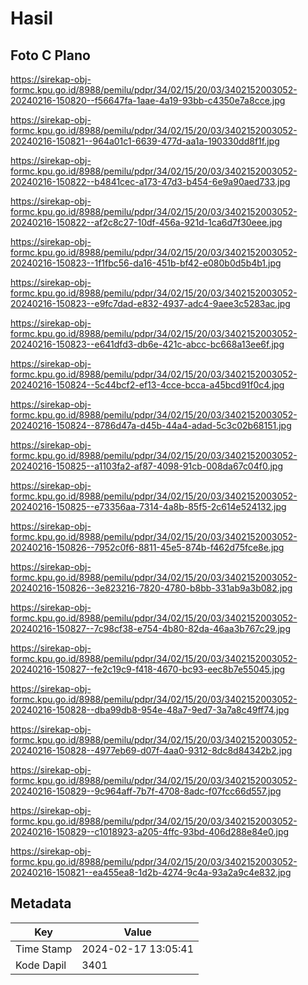 # Hasil

## Foto C Plano

https://sirekap-obj-formc.kpu.go.id/8988/pemilu/pdpr/34/02/15/20/03/3402152003052-20240216-150820--f56647fa-1aae-4a19-93bb-c4350e7a8cce.jpg

https://sirekap-obj-formc.kpu.go.id/8988/pemilu/pdpr/34/02/15/20/03/3402152003052-20240216-150821--964a01c1-6639-477d-aa1a-190330dd8f1f.jpg

https://sirekap-obj-formc.kpu.go.id/8988/pemilu/pdpr/34/02/15/20/03/3402152003052-20240216-150822--b4841cec-a173-47d3-b454-6e9a90aed733.jpg

https://sirekap-obj-formc.kpu.go.id/8988/pemilu/pdpr/34/02/15/20/03/3402152003052-20240216-150822--af2c8c27-10df-456a-921d-1ca6d7f30eee.jpg

https://sirekap-obj-formc.kpu.go.id/8988/pemilu/pdpr/34/02/15/20/03/3402152003052-20240216-150823--1f1fbc56-da16-451b-bf42-e080b0d5b4b1.jpg

https://sirekap-obj-formc.kpu.go.id/8988/pemilu/pdpr/34/02/15/20/03/3402152003052-20240216-150823--e9fc7dad-e832-4937-adc4-9aee3c5283ac.jpg

https://sirekap-obj-formc.kpu.go.id/8988/pemilu/pdpr/34/02/15/20/03/3402152003052-20240216-150823--e641dfd3-db6e-421c-abcc-bc668a13ee6f.jpg

https://sirekap-obj-formc.kpu.go.id/8988/pemilu/pdpr/34/02/15/20/03/3402152003052-20240216-150824--5c44bcf2-ef13-4cce-bcca-a45bcd91f0c4.jpg

https://sirekap-obj-formc.kpu.go.id/8988/pemilu/pdpr/34/02/15/20/03/3402152003052-20240216-150824--8786d47a-d45b-44a4-adad-5c3c02b68151.jpg

https://sirekap-obj-formc.kpu.go.id/8988/pemilu/pdpr/34/02/15/20/03/3402152003052-20240216-150825--a1103fa2-af87-4098-91cb-008da67c04f0.jpg

https://sirekap-obj-formc.kpu.go.id/8988/pemilu/pdpr/34/02/15/20/03/3402152003052-20240216-150825--e73356aa-7314-4a8b-85f5-2c614e524132.jpg

https://sirekap-obj-formc.kpu.go.id/8988/pemilu/pdpr/34/02/15/20/03/3402152003052-20240216-150826--7952c0f6-8811-45e5-874b-f462d75fce8e.jpg

https://sirekap-obj-formc.kpu.go.id/8988/pemilu/pdpr/34/02/15/20/03/3402152003052-20240216-150826--3e823216-7820-4780-b8bb-331ab9a3b082.jpg

https://sirekap-obj-formc.kpu.go.id/8988/pemilu/pdpr/34/02/15/20/03/3402152003052-20240216-150827--7c98cf38-e754-4b80-82da-46aa3b767c29.jpg

https://sirekap-obj-formc.kpu.go.id/8988/pemilu/pdpr/34/02/15/20/03/3402152003052-20240216-150827--fe2c19c9-f418-4670-bc93-eec8b7e55045.jpg

https://sirekap-obj-formc.kpu.go.id/8988/pemilu/pdpr/34/02/15/20/03/3402152003052-20240216-150828--dba99db8-954e-48a7-9ed7-3a7a8c49ff74.jpg

https://sirekap-obj-formc.kpu.go.id/8988/pemilu/pdpr/34/02/15/20/03/3402152003052-20240216-150828--4977eb69-d07f-4aa0-9312-8dc8d84342b2.jpg

https://sirekap-obj-formc.kpu.go.id/8988/pemilu/pdpr/34/02/15/20/03/3402152003052-20240216-150829--9c964aff-7b7f-4708-8adc-f07fcc66d557.jpg

https://sirekap-obj-formc.kpu.go.id/8988/pemilu/pdpr/34/02/15/20/03/3402152003052-20240216-150829--c1018923-a205-4ffc-93bd-406d288e84e0.jpg

https://sirekap-obj-formc.kpu.go.id/8988/pemilu/pdpr/34/02/15/20/03/3402152003052-20240216-150821--ea455ea8-1d2b-4274-9c4a-93a2a9c4e832.jpg


## Metadata

| Key        | Value               |
| ---------- | ------------------- |
| Time Stamp | 2024-02-17 13:05:41 |
| Kode Dapil | 3401                |



